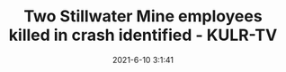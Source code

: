 ---
"title": "Two Stillwater Mine employees killed in crash identified - KULR-TV"
"date": "2021-6-10 3:1:41"
"feed_name": "GOOGLENEWSMINING"
"feed_website": "https://news.google.com/search?q=mining%2Bincident&hl=en-US&gl=US&ceid=US:en"
"feed_rss": "https://news.google.com/rss/search?q=mining%2Bincident&hl=en-US&gl=US&ceid=US:en"
"link": "https://www.kulr8.com/news/scso-confirms-reports-of-stillwater-mine-accident/article_f4b264ba-c996-11eb-91b7-cbaa907c6294.html"
"file": "_posts/2021-1-1-7d5997eb4008089400104f09e452b4ef068a1990.md"
"accident": "1"
"drilling": "1"
---